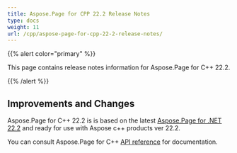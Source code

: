 ```yaml
---
title: Aspose.Page for CPP 22.2 Release Notes
type: docs
weight: 11
url: /cpp/aspose-page-for-cpp-22-2-release-notes/
---
```


{{% alert color="primary" %}}

This page contains release notes information for Aspose.Page for C++ 22.2.

{{% /alert %}}
## **Improvements and Changes**

Aspose.Page for C++ 22.2 is is based on the latest [Aspose.Page for .NET 22.2](/page/net/aspose-page-for-net-22-2-release-notes/) and ready for use with Aspose c++ products ver 22.2.

You can consult Aspose.Page for C++ [API reference](https://apireference.aspose.com/cpp/page/) for documentation.
